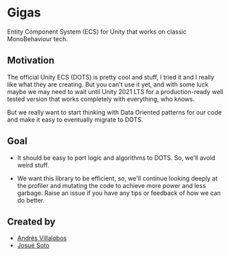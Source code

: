 # Gigas

Entity Component System (ECS) for Unity that works on classic MonoBehaviour
tech.

## Motivation

The official Unity ECS (DOTS) is pretty cool and stuff, I tried it and I really
like what they are creating. But you can't use it yet, and with some luck maybe
we may need to wait until Unity 2021 LTS for a production-ready well tested
version that works completely with everything, who knows.

But we really want to start thinking with Data Oriented patterns for our code
and make it easy to eventually migrate to DOTS.

## Goal

-   It should be easy to port logic and algorithms to DOTS. So, we'll avoid
    weird stuff.

-   We want this library to be efficient, so, we'll continue looking deeply at
    the profiler and mutating the code to achieve more power and less garbage.
    Raise an issue if you have any tips or feedback of how we can do better.

## Created by

-   [Andrés Villalobos](https://www.linkedin.com/in/alvivar/)
-   [Josué Soto](https://www.linkedin.com/in/josue-soto-cambronero-3a8b1539/)
